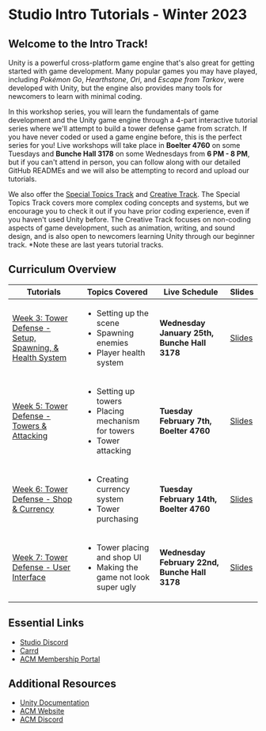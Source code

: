 # Studio Intro Tutorials - Winter 2023
## Welcome to the Intro Track!
Unity is a powerful cross-platform game engine that's also great for getting started with game development. Many popular games you may have played, including *Pokémon Go*, *Hearthstone*, *Ori*, and *Escape from Tarkov*, were developed with Unity, but the engine also provides many tools for newcomers to learn with minimal coding.

In this workshop series, you will learn the fundamentals of game development and the Unity game engine through a 4-part interactive tutorial series where we'll attempt to build a tower defense game from scratch. If you have never coded or used a game engine before, this is the perfect series for you! Live workshops will take place in **Boelter 4760** on some Tuesdays and **Bunche Hall 3178** on some Wednesdays from **6 PM - 8 PM**, but if you can't attend in person, you can follow along with our detailed GitHub READMEs and we will also be attempting to record and upload our tutorials.

We also offer the [Special Topics Track](https://github.com/uclaacm/studio-advanced-tutorials-f21) and [Creative Track](https://github.com/uclaacm/studio-creative-tutorials-f21). The Special Topics Track covers more complex coding concepts and systems, but we encourage you to check it out if you have prior coding experience, even if you haven't used Unity before. The Creative Track focuses on non-coding aspects of game development, such as animation, writing, and sound design, and is also open to newcomers learning Unity through our beginner track. *Note these are last years tutorial tracks.

## Curriculum Overview
| Tutorials | Topics Covered | Live Schedule | Slides |
|-----------|----------------|---------------|--------|
| [Week 3: Tower Defense - Setup, Spawning, & Health System]() | <ul> <li>Setting up the scene</li> <li>Spawning enemies</li> <li>Player health system</li> </ul> | **Wednesday January 25th, Bunche Hall 3178** | [Slides]() |
| [Week 5: Tower Defense - Towers & Attacking]() | <ul> <li>Setting up towers</li> <li>Placing mechanism for towers</li> <li>Tower attacking</li> </ul> | **Tuesday February 7th, Boelter 4760** | [Slides]() |
| [Week 6: Tower Defense - Shop & Currency]() | <ul> <li>Creating currency system</li> <li>Tower purchasing</li> </ul> | **Tuesday February 14th, Boelter 4760** | [Slides]() |
| [Week 7: Tower Defense - User Interface]() | <ul> <li>Tower placing and shop UI</li> <li>Making the game not look super ugly</li>  </ul> | **Wednesday February 22nd, Bunche Hall 3178** | [Slides]() |

## Essential Links
- [Studio Discord](https://discord.com/invite/bBk2Mcw)
- [Carrd](https://acmstudio.carrd.co/)
- [ACM Membership Portal](https://members.uclaacm.com/)

## Additional Resources
- [Unity Documentation](https://docs.unity3d.com/Manual/index.html)
- [ACM Website](https://www.uclaacm.com/)
- [ACM Discord](https://discord.com/invite/eWmzKsY)
